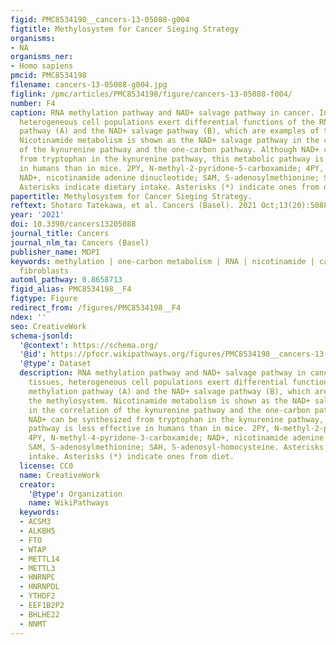 ```yaml
---
figid: PMC8534198__cancers-13-05088-g004
figtitle: Methylosystem for Cancer Sieging Strategy
organisms:
- NA
organisms_ner:
- Homo sapiens
pmcid: PMC8534198
filename: cancers-13-05088-g004.jpg
figlink: /pmc/articles/PMC8534198/figure/cancers-13-05088-f004/
number: F4
caption: RNA methylation pathway and NAD+ salvage pathway in cancer. In tumor tissues,
  heterogeneous cell populations exert differential functions of the RNA methylation
  pathway (A) and the NAD+ salvage pathway (B), which are examples of the methylosystem.
  Nicotinamide metabolism is shown as the NAD+ salvage pathway in the correlation
  of the kynurenine pathway and the one-carbon pathway. Although NAD+ can be synthesized
  from tryptophan in the kynurenine pathway, this metabolic pathway is less effective
  in humans than in mice. 2PY, N-methyl-2-pyridone-5-carboxamide; 4PY, N-methyl-4-pyridone-3-carboxamide;
  NAD+, nicotinamide adenine dinucleotide; SAM, S-adenosylmethionine; SAH, S-adenosyl-homocysteine.
  Asterisks indicate dietary intake. Asterisks (*) indicate ones from diet.
papertitle: Methylosystem for Cancer Sieging Strategy.
reftext: Shotaro Tatekawa, et al. Cancers (Basel). 2021 Oct;13(20):5088.
year: '2021'
doi: 10.3390/cancers13205088
journal_title: Cancers
journal_nlm_ta: Cancers (Basel)
publisher_name: MDPI
keywords: methylation | one-carbon metabolism | RNA | nicotinamide | cancer-associated
  fibroblasts
automl_pathway: 0.8658713
figid_alias: PMC8534198__F4
figtype: Figure
redirect_from: /figures/PMC8534198__F4
ndex: ''
seo: CreativeWork
schema-jsonld:
  '@context': https://schema.org/
  '@id': https://pfocr.wikipathways.org/figures/PMC8534198__cancers-13-05088-g004.html
  '@type': Dataset
  description: RNA methylation pathway and NAD+ salvage pathway in cancer. In tumor
    tissues, heterogeneous cell populations exert differential functions of the RNA
    methylation pathway (A) and the NAD+ salvage pathway (B), which are examples of
    the methylosystem. Nicotinamide metabolism is shown as the NAD+ salvage pathway
    in the correlation of the kynurenine pathway and the one-carbon pathway. Although
    NAD+ can be synthesized from tryptophan in the kynurenine pathway, this metabolic
    pathway is less effective in humans than in mice. 2PY, N-methyl-2-pyridone-5-carboxamide;
    4PY, N-methyl-4-pyridone-3-carboxamide; NAD+, nicotinamide adenine dinucleotide;
    SAM, S-adenosylmethionine; SAH, S-adenosyl-homocysteine. Asterisks indicate dietary
    intake. Asterisks (*) indicate ones from diet.
  license: CC0
  name: CreativeWork
  creator:
    '@type': Organization
    name: WikiPathways
  keywords:
  - ACSM3
  - ALKBH5
  - FTO
  - WTAP
  - METTL14
  - METTL3
  - HNRNPC
  - HNRNPDL
  - YTHDF2
  - EEF1B2P2
  - BHLHE22
  - NNMT
---
```

